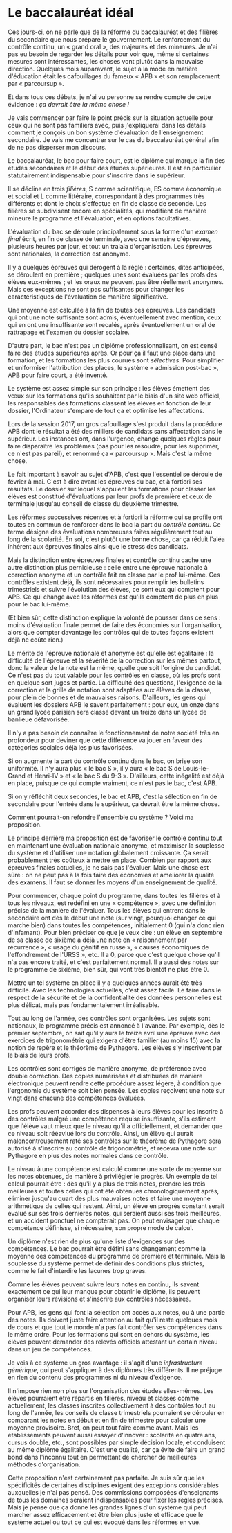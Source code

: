 Le baccalauréat idéal
=====================

Ces jours-ci, on ne parle que de la réforme du baccalauréat et des filières
du secondaire que nous prépare le gouvernement. Le renforcement du contrôle
continu, un « grand oral », des majeures et des mineures. Je n'ai pas eu
besoin de regarder les détails pour voir que, même si certaines mesures sont
intéressantes, les choses vont plutôt dans la mauvaise direction. Quelques
mois auparavant, le sujet à la mode en matière d'éducation était les
cafouillages du fameux « APB » et son remplacement par « parcoursup ».

Et dans tous ces débats, je n'ai vu personne se rendre compte de cette
évidence : *ça devrait être la même chose !*

Je vais commencer par faire le point précis sur la situation actuelle pour
ceux qui ne sont pas familiers avec, puis j'expliquerai dans les détails
comment je conçois un bon système d'évaluation de l'enseignement secondaire.
Je vais me concentrer sur le cas du baccalauréat général afin de ne pas
disperser mon discours.

Le baccalauréat, le bac pour faire court, est le diplôme qui marque la fin
des études secondaires et le début des études supérieures. Il est en
particulier statutairement indispensable pour s'inscrire dans le supérieur.

Il se décline en trois *filières*, S comme scientifique, ES comme économique
et social et L comme littéraire, correspondant à des programmes très
différents et dont le choix s'effectue en fin de classe de seconde. Les
filières se subdivisent encore en spécialités, qui modifient de manière
mineure le programme et l'évaluation, et en options facultatives.

L'évaluation du bac se déroule principalement sous la forme d'un *examen
final* écrit, en fin de classe de terminale, avec une semaine d'épreuves,
plusieurs heures par jour, et tout un tralala d'organisation. Les épreuves
sont nationales, la correction est anonyme.

Il y a quelques épreuves qui dérogent à la règle : certaines, dites
anticipées, se déroulent en première ; quelques unes sont évaluées par les
profs des élèves eux-mêmes ; et les oraux ne peuvent pas être réellement
anonymes. Mais ces exceptions ne sont pas suffisantes pour changer les
caractéristiques de l'évaluation de manière significative.

Une moyenne est calculée à la fin de toutes ces épreuves. Les candidats qui
ont une note suffisante sont admis, éventuellement avec mention, ceux qui en
ont une insuffisante sont recalés, après éventuellement un oral de
rattrapage et l'examen du dossier scolaire.

D'autre part, le bac n'est pas un diplôme professionnalisant, on est censé
faire des études supérieures après. Or pour ça il faut une place dans une
formation, et les formations les plus courues sont *sélectives*. Pour
simplifier et uniformiser l'attribution des places, le système « admission
post-bac », APB pour faire court, a été inventé.

Le système est assez simple sur son principe : les élèves émettent des vœux
sur les formations qu'ils souhaitent par le biais d'un site web officiel,
les responsables des formations classent les élèves en fonction de leur
dossier, l'Ordinateur s'empare de tout ça et optimise les affectations.

Lors de la session 2017, un gros cafouillage s'est produit dans la procédure
APB dont le résultat a été des milliers de candidats sans affectation dans
le supérieur. Les instances ont, dans l'urgence, changé quelques règles pour
faire disparaître les problèmes (pas pour les résoudre, pour les supprimer,
ce n'est pas pareil), et renommé ça « parcoursup ». Mais c'est la même
chose.

Le fait important à savoir au sujet d'APB, c'est que l'essentiel se déroule
de février à mai. C'est à dire avant les épreuves du bac, et à fortiori ses
résultats. Le dossier sur lequel s'appuient les formations pour classer les
élèves est constitué d'évaluations par leur profs de première et ceux de
terminale jusqu'au conseil de classe du deuxième trimestre.

Les réformes successives récentes et à fortiori la réforme qui se profile
ont toutes en commun de renforcer dans le bac la part du *contrôle continu*.
Ce terme désigne des évaluations nombreuses faites régulièrement tout au
long de la scolarité. En soi, c'est plutôt une bonne chose, car ça réduit
l'aléa inhérent aux épreuves finales ainsi que le stress des candidats.

Mais la distinction entre épreuves finales et contrôle continu cache une
autre distinction plus pernicieuse : celle entre une épreuve nationale à
correction anonyme et un contrôle fait en classe par le prof lui-même. Ces
contrôles existent déjà, ils sont nécessaires pour remplir les bulletins
trimestriels et suivre l'évolution des élèves, ce sont eux qui comptent pour
APB. Ce qui change avec les réformes est qu'ils comptent de plus en plus
pour le bac lui-même.

(Et bien sûr, cette distinction explique la volonté de pousser dans ce
sens : moins d'évaluation finale permet de faire des économies sur
l'organisation, alors que compter davantage les contrôles qui de toutes
façons existent déjà ne coûte rien.)

Le mérite de l'épreuve nationale et anonyme est qu'elle est égalitaire : la
difficulté de l'épreuve et la sévérité de la correction sur les mêmes
partout, donc la valeur de la note est la même, quelle que soit l'origine du
candidat. Ce n'est pas du tout valable pour les contrôles en classe, où les
profs sont en quelque sort juges et partie. La difficulté des questions,
l'exigence de la correction et la grille de notation sont adaptées aux
élèves de la classe, pour plein de bonnes et de mauvaises raisons.
D'ailleurs, les gens qui évaluent les dossiers APB le savent parfaitement :
pour eux, un onze dans un grand lycée parisien sera classé devant un treize
dans un lycée de banlieue défavorisée.

Il n'y a pas besoin de connaître le fonctionnement de notre société très en
profondeur pour deviner que cette différence va jouer en faveur des
catégories sociales déjà les plus favorisées.

Si on augmente la part du contrôle continu dans le bac, on brise son
uniformité. Il n'y aura plus « le bac S », il y aura « le bac S de
Louis-le-Grand et Henri-IV » et « le bac S du 9-3 ». D'ailleurs, cette
inégalité est déjà en place, puisque ce qui compte vraiment, ce n'est pas le
bac, c'est APB.

Si on y réfléchit deux secondes, le bac et APB, c'est la sélection en fin de
secondaire pour l'entrée dans le supérieur, ça devrait être la même chose.

Comment pourrait-on refondre l'ensemble du système ? Voici ma proposition.

Le principe derrière ma proposition est de favoriser le contrôle continu
tout en maintenant une évaluation nationale anonyme, et maximiser la
souplesse du système et d'utiliser une notation globalement croissante. Ça
serait probablement très coûteux à mettre en place. Combien par rapport aux
épreuves finales actuelles, je ne sais pas l'évaluer. Mais une chose est
sûre : on ne peut pas à la fois faire des économies et améliorer la qualité
des examens. Il faut se donner les moyens d'un enseignement de qualité.

Pour commencer, chaque point du programme, dans toutes les filières et à
tous les niveaux, est redéfini en une « compétence », avec une définition
précise de la manière de l'évaluer. Tous les élèves qui entrent dans le
secondaire ont dès le début une note (sur vingt, pourquoi changer ce qui
marche bien) dans toutes les compétences, initialement 0 (qui n'a donc rien
d'infamant). Pour bien préciser ce que je veux dire : un élève en septembre
de sa classe de sixième a déjà une note en « raisonnement par récurrence »,
« usage du génitif en russe », « causes économiques de l'effondrement de
l'URSS », etc. Il a 0, parce que c'est quelque chose qu'il n'a pas encore
traité, et c'est parfaitement normal. Il a aussi des notes sur le programme
de sixième, bien sûr, qui vont très bientôt ne plus être 0.

Mettre un tel système en place il y a quelques années aurait été très
difficile. Avec les technologies actuelles, c'est assez facile. Le faire
dans le respect de la sécurité et de la confidentialité des données
personnelles est plus délicat, mais pas fondamentalement irréalisable.

Tout au long de l'année, des contrôles sont organisées. Les sujets sont
nationaux, le programme précis est annoncé à l'avance. Par exemple, dès le
premier septembre, on sait qu'il y aura le treize avril une épreuve avec des
exercices de trigonométrie qui exigera d'être familier (au moins 15) avec la
notion de repère et le théorème de Pythagore. Les élèves s'y inscrivent par
le biais de leurs profs.

Les contrôles sont corrigés de manière anonyme, de préférence avec double
correction. Des copies numérisées et distribuées de manière électronique
peuvent rendre cette procédure assez légère, à condition que l'ergonomie du
système soit bien pensée. Les copies reçoivent une note sur vingt dans
chacune des compétences évaluées.

Les profs peuvent accorder des dispenses à leurs élèves pour les inscrire à
des contrôles malgré une compétence requise insuffisante, s'ils estiment que
l'élève vaut mieux que le niveau qu'il a officiellement, et demander que ce
niveau soit rééavlué lors du contrôle. Ainsi, un élève qui aurait
malencontreusement raté ses contrôles sur le théorème de Pythagore sera
autorisé à s'inscrire au contrôle de trigonométrie, et recevra une note sur
Pythagore en plus des notes normales dans ce contrôle.

Le niveau à une compétence est calculé comme une sorte de moyenne sur les
notes obtenues, de manière à privilégier le progrès. Un exemple de tel
calcul pourrait être : dès qu'il y a plus de trois notes, prendre les trois
meilleures et toutes celles qui ont été obtenues chronologiquement après,
éliminer jusqu'au quart des plus mauvaises notes et faire une moyenne
arithmétique de celles qui restent. Ainsi, un élève en progrès constant
serait évalué sur ses trois dernières notes, qui seraient aussi ses trois
meilleures, et un accident ponctuel ne compterait pas. On peut envisager que
chaque compétence définisse, si nécessaire, son propre mode de calcul.

Un diplôme n'est rien de plus qu'une liste d'exigences sur des compétences.
Le bac pourrait être défini sans changement comme la moyenne des compétences
du programme de première et terminale. Mais la souplesse du système permet
de définir des conditions plus strictes, comme le fait d'interdire les
lacunes trop graves.

Comme les élèves peuvent suivre leurs notes en continu, ils savent
exactement ce qui leur manque pour obtenir le diplôme, ils peuvent organiser
leurs révisions et s'inscrire aux contrôles nécessaires.

Pour APB, les gens qui font la sélection ont accès aux notes, ou à une
partie des notes. Ils doivent juste faire attention au fait qu'il reste
quelques mois de cours et que tout le monde n'a pas fait contrôler ses
compétences dans le même ordre. Pour les formations qui sont en dehors du
système, les élèves peuvent demander des relevés officiels attestant un
certain niveau dans un jeu de compétences.

Je vois à ce système un gros avantage : il s'agit d'une *infrastructure
générique*, qui peut s'appliquer à des diplômes très différents. Il ne
préjuge en rien du contenu des programmes ni du niveau d'exigence.

Il n'impose rien non plus sur l'organisation des études elles-mêmes. Les
élèves pourraient être répartis en filières, niveau et classes comme
actuellement, les classes inscrites collectivement à des contrôles tout au
long de l'année, les conseils de classe trimestriels pourraient se dérouler
en comparant les notes en début et en fin de trimestre pour calculer une
moyenne provisoire. Bref, on peut tout faire comme avant. Mais les
établissements peuvent aussi essayer d'innover : scolarité en quatre ans,
cursus double, etc., sont possibles par simple décision locale, et
conduisent au même diplôme égalitaire. C'est une qualité, car ça évite de
faire un grand bond dans l'inconnu tout en permettant de chercher de
meilleures méthodes d'organisation.

Cette proposition n'est certainement pas parfaite. Je suis sûr que les
spécificités de certaines disciplines exigent des exceptions considérables
auxquelles je n'ai pas pensé. Des commissions composées d'enseignants de
tous les domaines seraient indispensables pour fixer les règles précises.
Mais je pense que ça donne les grandes lignes d'un système qui peut marcher
assez efficacement et être bien plus juste et efficace que le système actuel
ou tout ce qui est évoqué dans les réformes en vue.
